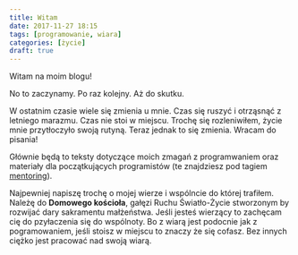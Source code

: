 ```yaml
---
title: Witam
date: 2017-11-27 18:15
tags: [programowanie, wiara]
categories: [życie]
draft: true
---
```


Witam na moim blogu!

No to zaczynamy. Po raz kolejny. Aż do skutku.
<!-- more -->

W ostatnim czasie wiele się zmienia u mnie. Czas się ruszyć i&nbsp;otrząsnąć z letniego marazmu. Czas nie stoi w miejscu. 
Trochę się rozleniwiłem, życie mnie przytłoczyło swoją rutyną. Teraz jednak to się zmienia. Wracam do pisania!

Głównie będą to teksty dotyczące moich zmagań z programwaniem oraz materiały dla początkujących programistów
(te znajdziesz pod tagiem [mentoring](/blog/tag/mentoring)).

Najpewniej napiszę trochę o mojej wierze i wspólncie do której trafiłem. 
Należę do **Domowego kościoła**, gałęzi Ruchu Światło-Życie stworzonym by rozwijać dary sakramentu małżeństwa.
Jeśli jesteś wierzący to zachęcam cię do pzyłaczenia się do wspólnoty. 
Bo z wiarą jest podocnie jak z pogramowaniem, jeśli stoisz w miejscu to znaczy że się cofasz.
Bez innych ciężko jest pracować nad swoją wiarą.
